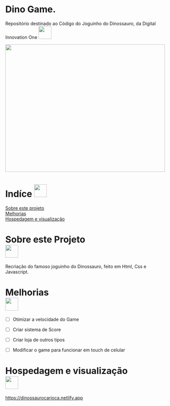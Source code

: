 
# Dino Game. 

Repositório destinado ao Código do Joguinho do Dinossauro, da Digital Innovation One <img src="https://i.pinimg.com/originals/59/10/9e/59109ed81c1cfe6555f7b1d80d8db070.png" width="40" height="40">




<img src="https://hermes.digitalinnovation.one/site/images/cover_dio.jpg" width="500" height="400">
 
     


# Indíce  <img src="https://i.pinimg.com/originals/59/10/9e/59109ed81c1cfe6555f7b1d80d8db070.png" width="40" height="40">
<a href="#Sobre este Projeto">Sobre este projeto</a>  <br>
<a href="#Melhorias">Melhorias</a> <br>
<a href="#Hospedagem e visualização">Hospedagem e visualização</a> 



# <div id="Sobre este Projeto" class="Sobre este Projeto">Sobre este Projeto</div>  <img src="https://i.pinimg.com/originals/59/10/9e/59109ed81c1cfe6555f7b1d80d8db070.png" width="40" height="40">
Recriação do famoso joguinho do Dinossauro, feito em Html, Css e Javascript. 


# <div id="melhorias" class="melhorias">Melhorias</div> <img  src="https://i.pinimg.com/originals/59/10/9e/59109ed81c1cfe6555f7b1d80d8db070.png" width="40" height="40">

- [ ] Otimizar a velocidade do Game
- [ ] Criar sistema de Score
- [ ] Criar loja de outros tipos
- [ ] Modificar o game para funcionar em touch de celular


# <div id="Hospedagem e visualização" class="Hospedagem e visualização">Hospedagem e visualização</div> <img src="https://i.pinimg.com/originals/59/10/9e/59109ed81c1cfe6555f7b1d80d8db070.png" width="40" height="40">

https://dinossaurocarioca.netlify.app
